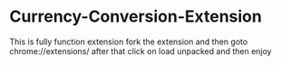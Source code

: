 # Currency-Conversion-Extension
This is fully function extension
fork the extension and then goto chrome://extensions/
after that click on load unpacked and then enjoy
